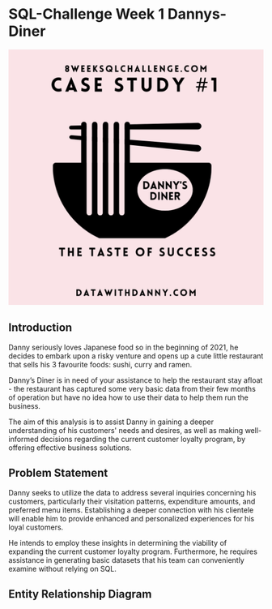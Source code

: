 # SQL-Challenge Week 1 Dannys-Diner
![](Image.png)

## Introduction
Danny seriously loves Japanese food so in the beginning of 2021, he decides to embark upon a risky venture and opens up a cute little restaurant that sells his 3 favourite foods: sushi, curry and ramen.

Danny’s Diner is in need of your assistance to help the restaurant stay afloat - the restaurant has captured some very basic data from their few months of operation but have no idea how to use their data to help them run the business.

The aim of this analysis is to assist Danny in gaining a deeper understanding of his customers' needs and desires, as well as making well-informed decisions regarding the current customer loyalty program, by offering effective business solutions.

## Problem Statement
Danny seeks to utilize the data to address several inquiries concerning his customers, particularly their visitation patterns, expenditure amounts, and preferred menu items. Establishing a deeper connection with his clientele will enable him to provide enhanced and personalized experiences for his loyal customers.

He intends to employ these insights in determining the viability of expanding the current customer loyalty program. Furthermore, he requires assistance in generating basic datasets that his team can conveniently examine without relying on SQL.

## Entity Relationship Diagram
